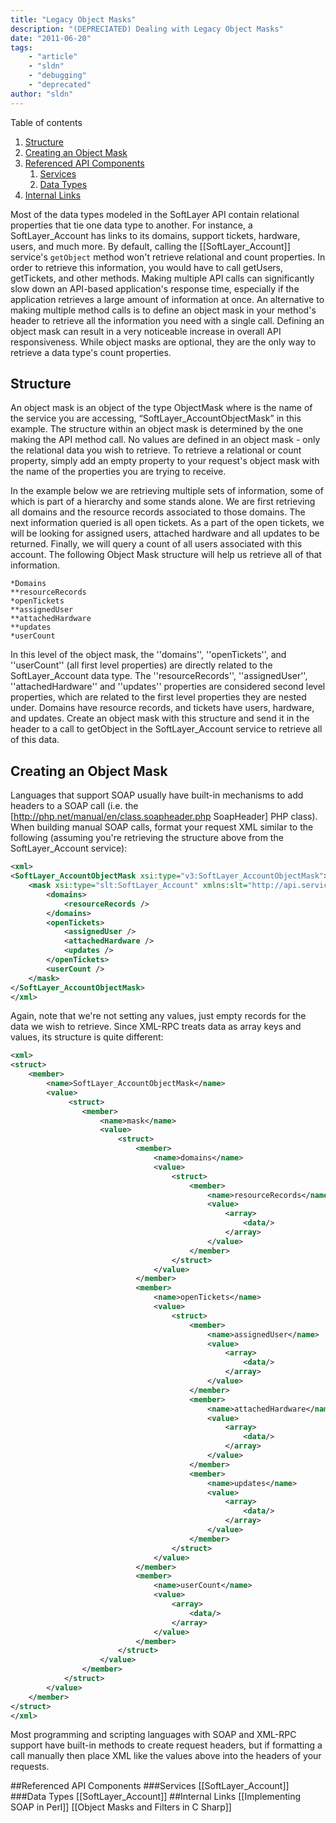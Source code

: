 ```yaml
---
title: "Legacy Object Masks"
description: "(DEPRECIATED) Dealing with Legacy Object Masks"
date: "2011-06-20"
tags:
    - "article"
    - "sldn"
    - "debugging"
    - "deprecated"
author: "sldn"
---
```


<script type="text/javascript">toc_collapse=0;</script><div class="toc" id="toc10">
<div class="toc-title">Table of contents<span class="toc-toggle-message">&nbsp;</span></div>
<div class="toc-list">
<ol>
<li class="toc-level-1"><a href="#Structure">Structure</a></li>
<li class="toc-level-1"><a href="#Creating_an_Object_Mask">Creating an Object Mask</a></li>
<li class="toc-level-1"><a href="#Referenced_API_Components">Referenced API Components</a>
<ol>
<li class="toc-level-2"><a href="#Services">Services</a></li>
<li class="toc-level-2"><a href="#Data_Types">Data Types</a></li>
</ol>
</li>
<li class="toc-level-1"><a href="#Internal_Links">Internal Links</a></li>
</ol>
</div>
</div>
Most of the data types modeled in the SoftLayer API contain relational properties that tie one data type to another. For instance, a SoftLayer_Account has links to its domains, support tickets, hardware, users, and much more. By default, calling the [[SoftLayer_Account]] service's <code>getObject</code> method won't retrieve relational and count properties. In order to retrieve this information, you would have to call getUsers, getTickets, and other methods. Making multiple API calls can significantly slow down an API-based application's response time, especially if the application retrieves a large amount of information at once. An alternative to making multiple method calls is to define an object mask in your method's header to retrieve all the information you need with a single call.  Defining an object mask can result in a very noticeable increase in overall API responsiveness. While object masks are optional, they are the only way to retrieve a data type's count properties.

## Structure

An object mask is an object of the type <prefix>ObjectMask where <prefix> is the name of the service you are accessing, “SoftLayer_AccountObjectMask” in this example. The structure within an object mask is determined by the one making the API method call. No values are defined in an object mask - only the relational data you wish to retrieve. To retrieve a relational or count property, simply add an empty property to your request's object mask with the name of the properties you are trying to receive. 

In the example below we are retrieving multiple sets of information, some of which is part of a hierarchy and some stands alone.  We are first retrieving all domains and the resource records associated to those domains.  The next information queried is all open tickets.  As a part of the open tickets, we will be looking for assigned users, attached hardware and all updates to be returned.  Finally, we will query a count of all users associated with this account. The following Object Mask structure will help us retrieve all of that information.
```
*Domains
**resourceRecords
*openTickets
**assignedUser
**attachedHardware
**updates
*userCount
```
In this level of the object mask, the ''domains'', ''openTickets'', and ''userCount'' (all first level properties) are directly related to the SoftLayer_Account data type.  The ''resourceRecords'', ''assignedUser'', ''attachedHardware'' and ''updates'' properties are considered second level properties, which are related to the first level properties they are nested under. Domains have resource records, and tickets have users, hardware, and updates. Create an object mask with this structure and send it in the header to a call to getObject in the SoftLayer_Account service to retrieve all of this data.

## Creating an Object Mask
Languages that support SOAP usually have built-in mechanisms to add headers to a SOAP call (i.e. the [http://php.net/manual/en/class.soapheader.php SoapHeader] PHP class).  When building manual SOAP calls, format your request XML similar to the following (assuming you're retrieving the structure above from the SoftLayer_Account service):

```xml
<xml>
<SoftLayer_AccountObjectMask xsi:type="v3:SoftLayer_AccountObjectMask">
    <mask xsi:type="slt:SoftLayer_Account" xmlns:slt="http://api.service.softlayer.com/soap/v3/SLTypes/">
        <domains>
            <resourceRecords />
        </domains>
        <openTickets>
            <assignedUser />
            <attachedHardware />
            <updates />
        </openTickets>
        <userCount />
    </mask>
</SoftLayer_AccountObjectMask>
</xml>
```
Again, note that we're not setting any values, just empty records for the data we wish to retrieve. Since XML-RPC treats data as array keys and values, its structure is quite different:
```xml
<xml>
<struct>
    <member>
        <name>SoftLayer_AccountObjectMask</name>
        <value>
             <struct>
                <member>
                    <name>mask</name>
                    <value>
                        <struct>
                            <member>
                                <name>domains</name>
                                <value>
                                    <struct>
                                        <member>
                                            <name>resourceRecords</name>
                                            <value>
                                                <array>
                                                    <data/>
                                                </array>
                                            </value>
                                        </member>
                                    </struct>
                                </value>
                            </member>
                            <member>
                                <name>openTickets</name>
                                <value>
                                    <struct>
                                        <member>
                                            <name>assignedUser</name>
                                            <value>
                                                <array>
                                                    <data/>
                                                </array>
                                            </value>
                                        </member>
                                        <member>
                                            <name>attachedHardware</name>
                                            <value>
                                                <array>
                                                    <data/>
                                                </array>
                                            </value>
                                        </member>
                                        <member>
                                            <name>updates</name>
                                            <value>
                                                <array>
                                                    <data/>
                                                </array>
                                            </value>
                                        </member>
                                    </struct>
                                </value>
                            </member>
                            <member>
                                <name>userCount</name>
                                <value>
                                    <array>
                                        <data/>
                                    </array>
                                </value>
                            </member>
                        </struct>
                    </value>
                </member>
            </struct>
        </value>
    </member>
</struct>
</xml>
```

Most programming and scripting languages with SOAP and XML-RPC support have built-in methods to create request headers, but if formatting a call manually then place XML like the values above into the headers of your requests.

##Referenced API Components
###Services
[[SoftLayer_Account]]
###Data Types
[[SoftLayer_Account]]
##Internal Links
[[Implementing SOAP in Perl]]
[[Object Masks and Filters in C Sharp]]